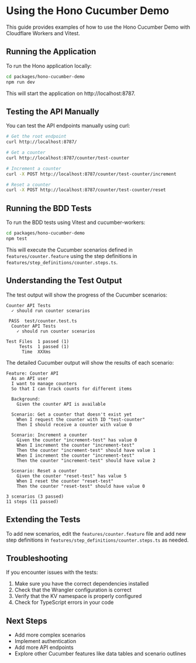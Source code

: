 # Using the Hono Cucumber Demo

This guide provides examples of how to use the Hono Cucumber Demo with Cloudflare Workers and Vitest.

## Running the Application

To run the Hono application locally:

```bash
cd packages/hono-cucumber-demo
npm run dev
```

This will start the application on http://localhost:8787.

## Testing the API Manually

You can test the API endpoints manually using curl:

```bash
# Get the root endpoint
curl http://localhost:8787/

# Get a counter
curl http://localhost:8787/counter/test-counter

# Increment a counter
curl -X POST http://localhost:8787/counter/test-counter/increment

# Reset a counter
curl -X POST http://localhost:8787/counter/test-counter/reset
```

## Running the BDD Tests

To run the BDD tests using Vitest and cucumber-workers:

```bash
cd packages/hono-cucumber-demo
npm test
```

This will execute the Cucumber scenarios defined in `features/counter.feature` using the step definitions in `features/step_definitions/counter.steps.ts`.

## Understanding the Test Output

The test output will show the progress of the Cucumber scenarios:

```
Counter API Tests
  ✓ should run counter scenarios

 PASS  test/counter.test.ts
  Counter API Tests
    ✓ should run counter scenarios

Test Files  1 passed (1)
     Tests  1 passed (1)
      Time  XXXms
```

The detailed Cucumber output will show the results of each scenario:

```
Feature: Counter API
  As an API user
  I want to manage counters
  So that I can track counts for different items

  Background:
    Given the counter API is available

  Scenario: Get a counter that doesn't exist yet
    When I request the counter with ID "test-counter"
    Then I should receive a counter with value 0

  Scenario: Increment a counter
    Given the counter "increment-test" has value 0
    When I increment the counter "increment-test"
    Then the counter "increment-test" should have value 1
    When I increment the counter "increment-test"
    Then the counter "increment-test" should have value 2

  Scenario: Reset a counter
    Given the counter "reset-test" has value 5
    When I reset the counter "reset-test"
    Then the counter "reset-test" should have value 0

3 scenarios (3 passed)
11 steps (11 passed)
```

## Extending the Tests

To add new scenarios, edit the `features/counter.feature` file and add new step definitions in `features/step_definitions/counter.steps.ts` as needed.

## Troubleshooting

If you encounter issues with the tests:

1. Make sure you have the correct dependencies installed
2. Check that the Wrangler configuration is correct
3. Verify that the KV namespace is properly configured
4. Check for TypeScript errors in your code

## Next Steps

- Add more complex scenarios
- Implement authentication
- Add more API endpoints
- Explore other Cucumber features like data tables and scenario outlines 